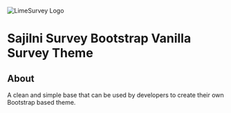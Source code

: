 ![LimeSurvey Logo](https://www.limesurvey.org/images/logos/logo_main.png)
# Sajilni Survey Bootstrap Vanilla Survey Theme

## About
A clean and simple base that can be used by developers to create their own Bootstrap based theme.
